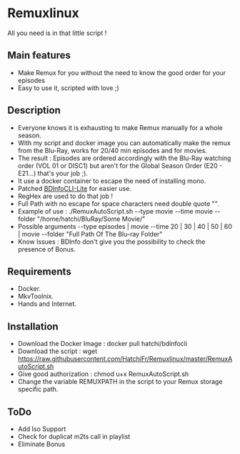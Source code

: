# Remuxlinux

All you need is in that little script !

## Main features

* Make Remux for you without the need to know the good order for your episodes
* Easy to use it, scripted with love ;) 

## Description

* Everyone knows it is exhausting to make Remux manually for a whole season. 
* With my script and docker image you can automatically make the remux from the Blu-Ray, works for 20/40 min episodes and for movies.
* The result : Episodes are ordered accordingly with the Blu-Ray watching order (VOL 01 or DISC1) but aren't for the Global Season Order (E20 - E21...) that's your job ;).
* It use a docker container to escape the need of installing mono.
* Patched [BDInfoCLI-Lite](https://github.com/HatchiFr/BDInfoCLI) for easier use.
* RegHex are used to do that job !
* Full Path with no escape for space characters need double quote "".
* Example of use : ./RemuxAutoScript.sh --type movie --time movie --folder "/home/hatchi/BluRay/Some Movie/"
* Possible arguments --type episodes | movie  --time 20 | 30 | 40 | 50 | 60 | movie  --folder "Full Path Of The Blu-ray Folder"
* Know Issues : BDInfo don't give you the possibility to check the presence of Bonus.

## Requirements

* Docker.
* MkvToolnix.
* Hands and Internet.

## Installation

* Download the Docker Image : docker pull hatchi/bdinfocli
* Download the script : wget https://raw.githubusercontent.com/HatchiFr/Remuxlinux/master/RemuxAutoScript.sh
* Give good authorization : chmod u+x RemuxAutoScript.sh
* Change the variable REMUXPATH in the script to your Remux storage specific path.

## ToDo

* Add Iso Support
* Check for duplicat m2ts call in playlist
* Eliminate Bonus